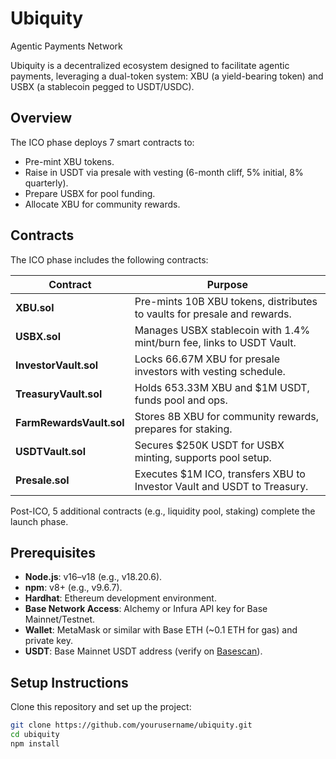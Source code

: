 # Ubiquity
Agentic Payments Network

Ubiquity is a decentralized ecosystem designed to facilitate agentic payments, leveraging a dual-token system: XBU (a yield-bearing token) and USBX (a stablecoin pegged to USDT/USDC).

## Overview
The ICO phase deploys 7 smart contracts to:
- Pre-mint XBU tokens.
- Raise in USDT via presale with vesting (6-month cliff, 5% initial, 8% quarterly).
- Prepare USBX for pool funding.
- Allocate XBU for community rewards.


## Contracts
The ICO phase includes the following contracts:

| **Contract**            | **Purpose**                                                                 |
|--------------------------|-----------------------------------------------------------------------------|
| **XBU.sol**             | Pre-mints 10B XBU tokens, distributes to vaults for presale and rewards.   |
| **USBX.sol**            | Manages USBX stablecoin with 1.4% mint/burn fee, links to USDT Vault.      |
| **InvestorVault.sol**   | Locks 66.67M XBU for presale investors with vesting schedule.              |
| **TreasuryVault.sol**   | Holds 653.33M XBU and $1M USDT, funds pool and ops.                        |
| **FarmRewardsVault.sol**| Stores 8B XBU for community rewards, prepares for staking.                 |
| **USDTVault.sol**       | Secures $250K USDT for USBX minting, supports pool setup.                  |
| **Presale.sol**         | Executes $1M ICO, transfers XBU to Investor Vault and USDT to Treasury.    |

Post-ICO, 5 additional contracts (e.g., liquidity pool, staking) complete the launch phase.

## Prerequisites
- **Node.js**: v16–v18 (e.g., v18.20.6).
- **npm**: v8+ (e.g., v9.6.7).
- **Hardhat**: Ethereum development environment.
- **Base Network Access**: Alchemy or Infura API key for Base Mainnet/Testnet.
- **Wallet**: MetaMask or similar with Base ETH (~0.1 ETH for gas) and private key.
- **USDT**: Base Mainnet USDT address (verify on [Basescan](https://basescan.org)).

## Setup Instructions
Clone this repository and set up the project:

```bash
git clone https://github.com/yourusername/ubiquity.git
cd ubiquity
npm install